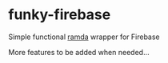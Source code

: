 # funky-firebase

Simple functional [ramda](http://ramdajs.com/) wrapper for Firebase

More features to be added when needed...
